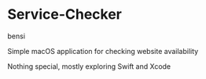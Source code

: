 # Service-Checker
bensi

Simple macOS application for checking website availability

Nothing special, mostly exploring Swift and Xcode
